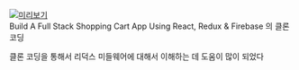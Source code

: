 
[![미리보기](https://img.youtube.com/vi/_zWOpsv4jW4/0.jpg)](https://www.youtube.com/watch?v=_zWOpsv4jW4)  
Build A Full Stack Shopping Cart App Using React, Redux & Firebase
의 클론 코딩  


클론 코딩을 통해서 리덕스 미들웨어에 대해서 이해하는 데 도움이 많이 되었다

